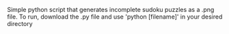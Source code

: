 Simple python script that generates incomplete sudoku puzzles as a .png file.
To run, download the .py file and use 'python [filename]' in your desired directory
